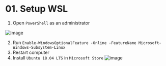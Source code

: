 # 01. Setup WSL

1. Open `PowerShell` as an administrator

![image](https://user-images.githubusercontent.com/37486266/143880620-858c9408-c6a9-40b9-85c9-abbff2aebc0d.png)

2. Run `Enable-WindowsOptionalFeature -Online -FeatureName Microsoft-Windows-Subsystem-Linux`
3. Restart computer
4. Install `Ubuntu 18.04 LTS` in `Microsoft Store`
![image](https://user-images.githubusercontent.com/37486266/143879849-aeb5dc83-894c-44e7-88b4-6ed2421ac025.png)
